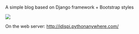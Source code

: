 A simple blog based on Django framework + Bootstrap styles

<img src="https://pp.userapi.com/c847018/v847018264/177a3/d9A6xneaaVM.jpg" >

On the web server: http://idispi.pythonanywhere.com/
